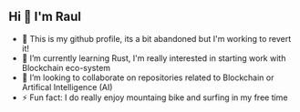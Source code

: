 ## Hi 👋 I'm Raul

- 🔭 This is my github profile, its a bit abandoned but I'm working to revert it!
- 🌱 I’m currently learning Rust, I'm really interested in starting work with Blockchain eco-system
- 👯 I’m looking to collaborate on repositories related to Blockchain or Artifical Intelligence (AI) 
- ⚡ Fun fact: I do really enjoy mountaing bike and surfing in my free time

<!--
**raulds/raulds** is a ✨ _special_ ✨ repository because its `README.md` (this file) appears on your GitHub profile.

Here are some ideas to get you started:

- 🔭 I’m currently working on ...
- 🌱 I’m currently learning ...
- 👯 I’m looking to collaborate on ...
- 🤔 I’m looking for help with ...
- 💬 Ask me about ...
- 📫 How to reach me: ...
- 😄 Pronouns: ...
- ⚡ Fun fact: ...
-->
